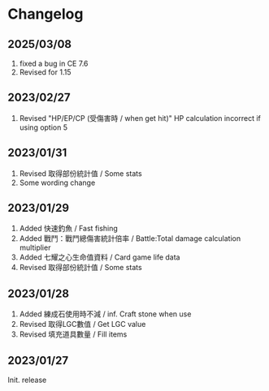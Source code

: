 # Changelog  

## 2025/03/08
1. fixed a bug in CE 7.6
1. Revised for 1.15

## 2023/02/27
1. Revised "HP/EP/CP (受傷害時 / when get hit)" HP calculation incorrect if using option 5  

## 2023/01/31
1. Revised 取得部份統計值 / Some stats
1. Some wording change 

## 2023/01/29  
1. Added 快速釣魚 / Fast fishing
1. Added 戰鬥：戰鬥總傷害統計倍率 / Battle:Total damage calculation multiplier
1. Added 七耀之心生命值資料 / Card game life data
1. Revised 取得部份統計值 / Some stats

## 2023/01/28  
1. Added 練成石使用時不減 / inf. Craft stone when use
1. Revised 取得LGC數值 / Get LGC value
1. Revised 填充道具數量 / Fill items

## 2023/01/27
Init. release

